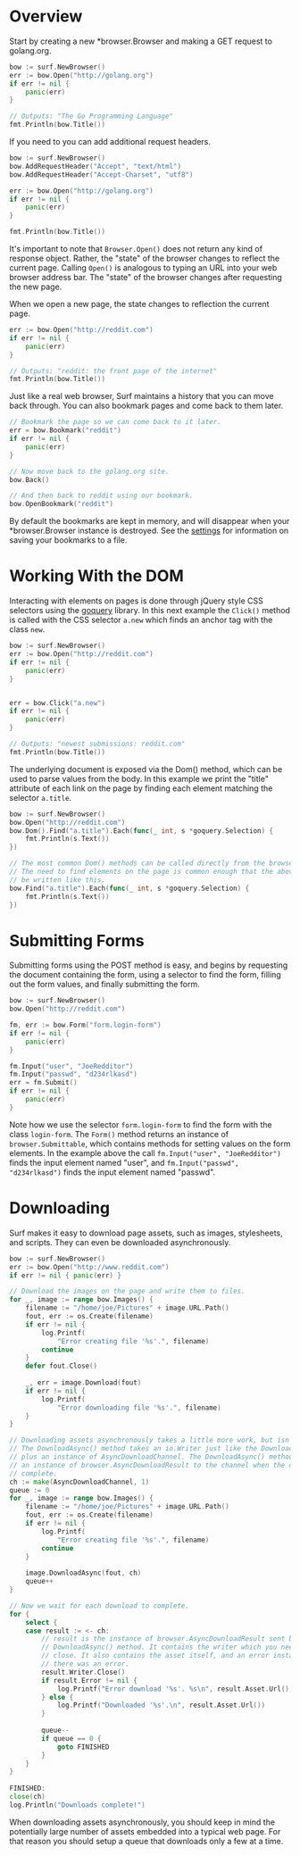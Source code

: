 # Overview
Start by creating a new \*browser.Browser and making a GET request to golang.org.

```go
bow := surf.NewBrowser()
err := bow.Open("http://golang.org")
if err != nil {
	panic(err)
}

// Outputs: "The Go Programming Language"
fmt.Println(bow.Title())
```

If you need to you can add additional request headers.

```go
bow := surf.NewBrowser()
bow.AddRequestHeader("Accept", "text/html")
bow.AddRequestHeader("Accept-Charset", "utf8")

err := bow.Open("http://golang.org")
if err != nil {
	panic(err)
}

fmt.Println(bow.Title())
```

It's important to note that `Browser.Open()` does not return any kind of response object. Rather, the "state" of
the browser changes to reflect the current page. Calling `Open()` is analogous to typing an URL into
your web browser address bar. The "state" of the browser changes after requesting the new page.

When we open a new page, the state changes to reflection the current page.

```go
err := bow.Open("http://reddit.com")
if err != nil {
	panic(err)
}

// Outputs: "reddit: the front page of the internet"
fmt.Println(bow.Title())
```

Just like a real web browser, Surf maintains a history that you can move back through. You can also
bookmark pages and come back to them later.

```go
// Bookmark the page so we can come back to it later.
err = bow.Bookmark("reddit")
if err != nil {
	panic(err)
}

// Now move back to the golang.org site.
bow.Back()

// And then back to reddit using our bookmark.
bow.OpenBookmark("reddit")
```

By default the bookmarks are kept in memory, and will disappear when your \*browser.Browser instance
is destroyed. See the [settings](settings/#storage-jars) for information on saving your bookmarks to a file.


# Working With the DOM
Interacting with elements on pages is done through jQuery style CSS selectors using the
[goquery](https://github.com/PuerkitoBio/goquery) library. In this next example
the `Click()` method is called with the CSS selector `a.new` which finds an anchor tag with the class `new`.

```go
bow := surf.NewBrowser()
err := bow.Open("http://reddit.com")
if err != nil {
	panic(err)
}


err = bow.Click("a.new")
if err != nil {
	panic(err)
}

// Outputs: "newest submissions: reddit.com"
fmt.Println(bow.Title())
```

The underlying document is exposed via the Dom() method, which can be used to parse values from the
body. In this example we print the "title" attribute of each link on the page by finding each element
matching the selector `a.title`.

```go
bow := surf.NewBrowser()
bow.Open("http://reddit.com")
bow.Dom().Find("a.title").Each(func(_ int, s *goquery.Selection) {
    fmt.Println(s.Text())
})

// The most common Dom() methods can be called directly from the browser.
// The need to find elements on the page is common enough that the above could
// be written like this.
bow.Find("a.title").Each(func(_ int, s *goquery.Selection) {
    fmt.Println(s.Text())
})
```

# Submitting Forms
Submitting forms using the POST method is easy, and begins by requesting the document containing the form,
using a selector to find the form, filling out the form values, and finally submitting the form.

```go
bow := surf.NewBrowser()
bow.Open("http://reddit.com")

fm, err := bow.Form("form.login-form")
if err != nil {
	panic(err)
}

fm.Input("user", "JoeRedditor")
fm.Input("passwd", "d234rlkasd")
err = fm.Submit()
if err != nil {
	panic(err)
}
```

Note how we use the selector `form.login-form` to find the form with the class `login-form`. The `Form()` method
returns an instance of `browser.Submittable`, which contains methods for setting values on the form elements.
In the example above the call `fm.Input("user", "JoeRedditor")` finds the input element named "user", and
`fm.Input("passwd", "d234rlkasd")` finds the input element named "passwd".


# Downloading
Surf makes it easy to download page assets, such as images, stylesheets, and scripts. They can even be downloaded
asynchronously.

```go
bow := surf.NewBrowser()
err := bow.Open("http://www.reddit.com")
if err != nil { panic(err) }

// Download the images on the page and write them to files.
for _, image := range bow.Images() {
    filename := "/home/joe/Pictures" + image.URL.Path()
    fout, err := os.Create(filename)
    if err != nil {
    	log.Printf(
    	    "Error creating file '%s'.", filename)
    	continue
    }
    defer fout.Close()
    
    _, err = image.Download(fout)
    if err != nil {
    	log.Printf(
    	    "Error downloading file '%s'.", filename)
    }
}

// Downloading assets asynchronously takes a little more work, but isn't difficult.
// The DownloadAsync() method takes an io.Writer just like the Download() method,
// plus an instance of AsyncDownloadChannel. The DownloadAsync() method will send
// an instance of browser.AsyncDownloadResult to the channel when the download is
// complete.
ch := make(AsyncDownloadChannel, 1)
queue := 0
for _, image := range bow.Images() {
    filename := "/home/joe/Pictures" + image.URL.Path()
	fout, err := os.Create(filename)
	if err != nil {
		log.Printf(
			"Error creating file '%s'.", filename)
		continue
	}
	
	image.DownloadAsync(fout, ch)
	queue++
}

// Now we wait for each download to complete.
for {
	select {
	case result := <- ch:
	    // result is the instance of browser.AsyncDownloadResult sent by the
	    // DownloadAsync() method. It contains the writer which you need to
	    // close. It also contains the asset itself, and an error instance if
	    // there was an error.
		result.Writer.Close()
		if result.Error != nil {
		    log.Printf("Error download '%s'. %s\n", result.Asset.Url(), result.Error)
		} else {
		    log.Printf("Downloaded '%s'.\n", result.Asset.Url())
		}
		
		queue--
		if queue == 0 {
			goto FINISHED
		}
	}
}
	
FINISHED:
close(ch)
log.Println("Downloads complete!")
```

When downloading assets asynchronously, you should keep in mind the potentially large number of assets embedded
into a typical web page. For that reason you should setup a queue that downloads only a few at a time.

